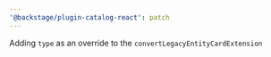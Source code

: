 ```yaml
---
'@backstage/plugin-catalog-react': patch
---
```


Adding `type` as an override to the `convertLegacyEntityCardExtension`
